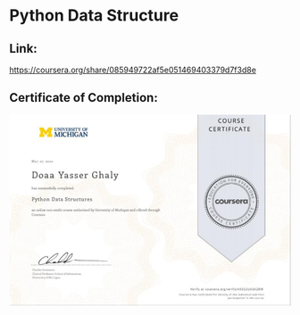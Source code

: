 
# Python Data Structure 

## Link:
https://coursera.org/share/085949722af5e051469403379d7f3d8e


## Certificate of Completion:
![](certificate2.jpeg)
